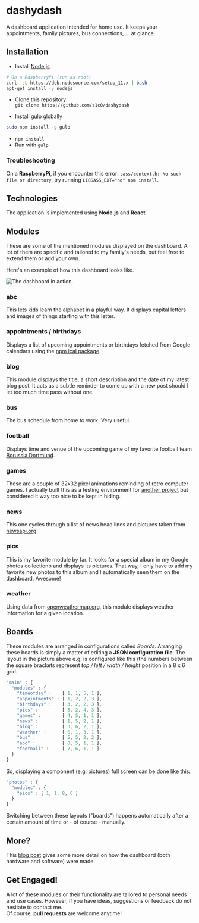 # dashydash

A dashboard application intended for home use. It keeps your appointments, family pictures, bus connections, ... at glance.

## Installation

* Install [Node.js](https://nodejs.org/en/download/)
```bash
# On a RaspberryPi (run as root)
curl -sL https://deb.nodesource.com/setup_11.x | bash -
apt-get install -y nodejs
```
* Clone this repository  
`git clone https://github.com/z1c0/dashydash`

* Install [gulp](https://gulpjs.com/) globally
```bash
sudo npm install -g gulp
```
* `npm install`
* Run with `gulp`

### Troubleshooting
On a **RaspberryPi**, if you encounter this error: `sass/context.h: No such file or directory`, try running `LIBSASS_EXT="no" npm install`.

## Technologies

The application is implemented using **Node.js** and **React**.

## Modules

These are some of the mentioned modules displayed on the dashboard. A lot of
them are specific and tailored to my family's needs, but feel free to extend them or add your own.

Here's an example of how this dashboard looks like.

![The dashboard in action.](dashboard-example.png)

### abc

This lets kids learn the alphabet in a playful way. It displays capital letters and images of things starting with this letter.

###  appointments / birthdays

Displays a list of upcoming appointments or birthdays fetched from Google calendars using the [npm ical package](https://www.npmjs.com/package/ical).

### blog

This module displays the title, a short description and the date of my latest blog post. It acts as a subtle reminder to come up with a new post should I let too much time pass without one.

### bus

The bus schedule from home to work. Very useful.

### football

Displays time and venue of the upcoming game of my favorite football team [Borussia Dortmund](http://bvb.de).

### games

These are a couple of 32x32 pixel animations reminding of retro computer games. I actually built this as a testing environment for [another project](https://wolfgang-ziegler.com/blog/arduino-led-picture-frame) but considered it way too nice to be kept in hiding.

### news

This one cycles through a list of news head lines and pictures taken from [newsapi.org](https://newsapi.org/).

### pics

This is my favorite module by far. It looks for a special album in my Google photos collectionb and displays its pictures. That way, I only have to add my favorite new photos to this album and I automatically seen them on the dashboard. Awesome!

### weather

Using data from [openweathermap.org](http://openweathermap.org/), this module displays weather information for a given location.


## Boards

These modules are arranged in configurations called *Boards*. Arranging these boards is simply a matter of editing a **JSON configuration file**. The layout in the picture above e.g. is configured like this (the numbers between the square brackets represent *top / left / width / height* position in a 8 x 6 grid.

```js
"main" : {
  "modules" : {     
    "timeofday" :    [ 1, 1, 5, 1 ],
    "appointments" : [ 1, 2, 2, 3 ],
    "birthdays" :    [ 3, 2, 2, 3 ],
    "pics" :         [ 5, 2, 4, 3 ],
    "games" :        [ 4, 5, 1, 1 ],
    "news" :         [ 1, 5, 2, 1 ],
    "blog" :         [ 3, 6, 2, 1 ],
    "weather" :      [ 6, 1, 3, 1 ],
    "bus" :          [ 5, 5, 2, 2 ],
    "abc" :          [ 8, 5, 1, 1 ],
    "football" :     [ 7, 6, 1, 1 ]
  }
}
```

So, displaying a component (e.g. pictures) full screen can be done like this:

```js
"photos" : {
  "modules" : {     
    "pics" : [ 1, 1, 8, 6 ]
  }
}  
```

Switching between these layouts ("boards") happens automatically after a certain amount of time or - of course - manually.

## More?
This [blog post](https://wolfgang-ziegler.com/blog/family-dashboard) gives some more detail on how the dashboard (both hardware and software) were made.

## Get Engaged!
A lot of these modules or their functionality are tailored to personal needs and use cases. However, if you have ideas, suggestions or feedback do not hesitate to contact me.  
Of course, **pull requests** are welcome anytime!

